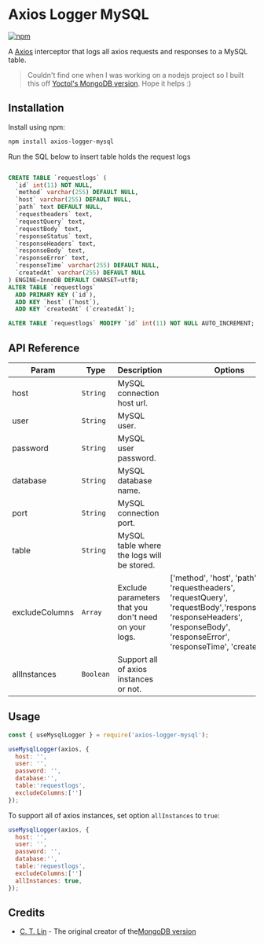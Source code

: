 # Axios Logger MySQL

[![npm](https://img.shields.io/npm/v/axios-logger-mysql.svg)](https://www.npmjs.com/package/axios-logger-mysql)

A [Axios](https://github.com/axios/axios) interceptor that logs all axios requests and responses to a MySQL table.

> Couldn't find one when I was working on a nodejs project so I built this off [Yoctol's MongoDB version](https://github.com/Yoctol/axios-logger-mongo). Hope it helps :) 

## Installation

Install using npm:

```sh
npm install axios-logger-mysql
```

Run the SQL below to insert table holds the request logs
```sql 

CREATE TABLE `requestlogs` (
  `id` int(11) NOT NULL,
  `method` varchar(255) DEFAULT NULL,
  `host` varchar(255) DEFAULT NULL,
  `path` text DEFAULT NULL,
  `requestheaders` text,
  `requestQuery` text,
  `requestBody` text,
  `responseStatus` text,
  `responseHeaders` text,
  `responseBody` text,
  `responseError` text,
  `responseTime` varchar(255) DEFAULT NULL,
  `createdAt` varchar(255) DEFAULT NULL
) ENGINE=InnoDB DEFAULT CHARSET=utf8;
ALTER TABLE `requestlogs`
  ADD PRIMARY KEY (`id`),
  ADD KEY `host` (`host`),
  ADD KEY `createdAt` (`createdAt`);

ALTER TABLE `requestlogs` MODIFY `id` int(11) NOT NULL AUTO_INCREMENT;

  ```

## API Reference

| Param     | Type       |Description                                    |Options                                    |
| --------------------- | ---------- | -------------------------------------- | -------------------------------------- |
| host              | `String`   | MySQL connection host url.                    |
| user              | `String`   | MySQL user.                    |
| password              | `String`   | MySQL user password.                    |
| database              | `String`   | MySQL database name.                    |
| port              | `String`   | MySQL connection port.                    |
| table        | `String`   | MySQL table where the logs will be stored.                |
| excludeColumns        | `Array`   | Exclude parameters that you don't need on your logs.               |['method', 'host', 'path', 'requestheaders', 'requestQuery', 'requestBody','responseStatus', 'responseHeaders', 'responseBody', 'responseError', 'responseTime', 'createdAt',]|
| allInstances          | `Boolean`  | Support all of axios instances or not. |


## Usage

```js
const { useMysqlLogger } = require('axios-logger-mysql');

useMysqlLogger(axios, {
  host: '',
  user: '',
  password: '',
  database:'',
  table:'requestlogs',
  excludeColumns:['']
});
```

To support all of axios instances, set option `allInstances` to `true`:

```js
useMysqlLogger(axios, {
  host: '',
  user: '',
  password: '',
  database:'',
  table:'requestlogs',
  excludeColumns:['']
  allInstances: true,
});
```

## Credits
* [C. T. Lin](https://github.com/chentsulin) - The original creator of the[MongoDB version](https://github.com/Yoctol/axios-logger-mongo)
